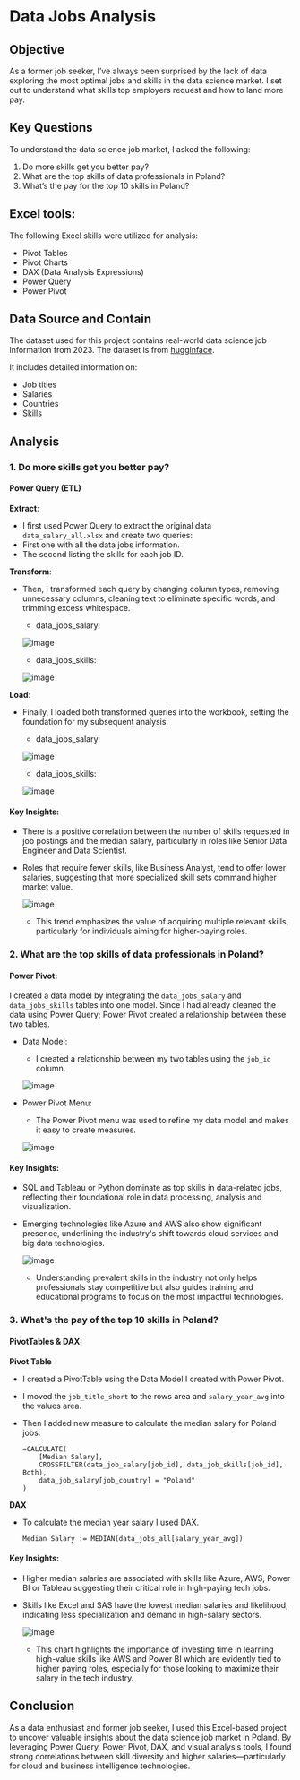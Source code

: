 # Data Jobs Analysis

## Objective

As a former job seeker, I’ve always been surprised by the lack of data exploring the most optimal jobs and skills in the data science market. I set out to understand what skills top employers request and how to land more pay.

## Key Questions

To understand the data science job market, I asked the following:

1. Do more skills get you better pay?
2. What are the top skills of data professionals in Poland?
3. What’s the pay for the top 10 skills in Poland?

## Excel tools:

The following Excel skills were utilized for analysis:

- Pivot Tables
- Pivot Charts
- DAX (Data Analysis Expressions)
- Power Query
- Power Pivot

## Data Source and Contain

The dataset used for this project contains real-world data science job information from 2023. The dataset is from [hugginface](https://huggingface.co/datasets/lukebarousse/data_jobs).   

It includes detailed information on:

- Job titles
- Salaries
- Countries
- Skills

## Analysis

### 1. Do more skills get you better pay?

#### Power Query (ETL)

**Extract**:

- I first used Power Query to extract the original data `data_salary_all.xlsx` and create two queries:
- First one with all the data jobs information.
- The second listing the skills for each job ID.
  
**Transform**:

- Then, I transformed each query by changing column types, removing unnecessary columns, cleaning text to eliminate specific words, and trimming excess whitespace.

  - data_jobs_salary:

  ![image](https://github.com/user-attachments/assets/2dc14dbd-d227-48ca-b504-614e4fca1c11)


  - data_jobs_skills:

  ![image](https://github.com/user-attachments/assets/e5cd241a-4ac2-4e56-bc8a-ecc4e0022da2)


**Load**:

- Finally, I loaded both transformed queries into the workbook, setting the foundation for my subsequent analysis.

  - data_jobs_salary:

  ![image](https://github.com/user-attachments/assets/43b7aaba-9ab6-4f8c-a7eb-5f85b863215d)

  - data_jobs_skills:

  ![image](https://github.com/user-attachments/assets/ccdc3b58-8d05-463f-b847-cb53a2b7e87f)

#### Key Insights:

- There is a positive correlation between the number of skills requested in job postings and the median salary, particularly in roles like Senior Data Engineer and Data Scientist.

- Roles that require fewer skills, like Business Analyst, tend to offer lower salaries, suggesting that more specialized skill sets command higher market value.

  ![image](https://github.com/user-attachments/assets/41f7c2ae-605e-42c1-bf6a-bc5b282fb2c2)


  - This trend emphasizes the value of acquiring multiple relevant skills, particularly for individuals aiming for higher-paying roles.

### 2. What are the top skills of data professionals in Poland?

#### Power Pivot:

I created a data model by integrating the ```data_jobs_salary``` and ```data_jobs_skills``` tables into one model.
Since I had already cleaned the data using Power Query; Power Pivot created a relationship between these two tables.

- Data Model:

    - I created a relationship between my two tables using the ```job_id``` column.

    ![image](https://github.com/user-attachments/assets/e3d42a07-d466-4dc8-bcf0-d600234917a4)


- Power Pivot Menu:

    - The Power Pivot menu was used to refine my data model and makes it easy to create measures.

    ![image](https://github.com/user-attachments/assets/35bb6f3e-2fc2-4697-991b-63aa58e7a724)

#### Key Insights:

- SQL and Tableau or Python dominate as top skills in data-related jobs, reflecting their foundational role in data processing, analysis and visualization.

- Emerging technologies like Azure and AWS also show significant presence, underlining the industry's shift towards cloud services and big data technologies.
  
  ![image](https://github.com/user-attachments/assets/c51c98d7-37c7-47c1-8cf6-7fa8c748515c)

  - Understanding prevalent skills in the industry not only helps professionals stay competitive but also guides training and educational programs to focus on the most impactful technologies.

### 3. What's the pay of the top 10 skills in Poland?

#### PivotTables & DAX:

**Pivot Table**

- I created a PivotTable using the Data Model I created with Power Pivot.
- I moved the ```job_title_short``` to the rows area and ```salary_year_avg``` into the values area.
- Then I added new measure to calculate the median salary for Poland jobs.

  ```
  =CALCULATE(
      [Median Salary],
      CROSSFILTER(data_job_salary[job_id], data_job_skills[job_id], Both),
      data_job_salary[job_country] = "Poland"
  )
  ```

**DAX**

- To calculate the median year salary I used DAX.

  ```
  Median Salary := MEDIAN(data_jobs_all[salary_year_avg])
  ```

#### Key Insights:

- Higher median salaries are associated with skills like Azure, AWS, Power BI or Tableau suggesting their critical role in high-paying tech jobs.

- Skills like Excel and SAS have the lowest median salaries and likelihood, indicating less specialization and demand in high-salary sectors.

  ![image](https://github.com/user-attachments/assets/5383ab03-7d83-4426-9fe9-ecfbdf9ada47)

  - This chart highlights the importance of investing time in learning high-value skills like AWS and Power BI which are evidently tied to higher paying roles, especially for those looking to maximize their salary in the tech industry.

## Conclusion

As a data enthusiast and former job seeker, I used this Excel-based project to uncover valuable insights about the data science job market in Poland. By leveraging Power Query, Power Pivot, DAX, and visual analysis tools, I found strong correlations between skill diversity and higher salaries—particularly for cloud and business intelligence technologies.
